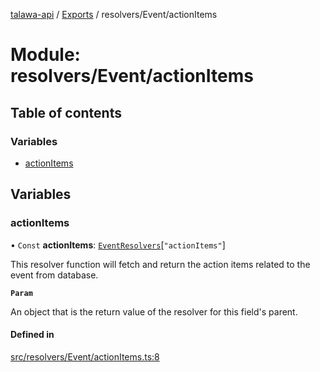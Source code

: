 [talawa-api](../README.md) / [Exports](../modules.md) / resolvers/Event/actionItems

# Module: resolvers/Event/actionItems

## Table of contents

### Variables

- [actionItems](resolvers_Event_actionItems.md#actionitems)

## Variables

### actionItems

• `Const` **actionItems**: [`EventResolvers`](types_generatedGraphQLTypes.md#eventresolvers)[``"actionItems"``]

This resolver function will fetch and return the action items related to the event from database.

**`Param`**

An object that is the return value of the resolver for this field's parent.

#### Defined in

[src/resolvers/Event/actionItems.ts:8](https://github.com/PalisadoesFoundation/talawa-api/blob/53234da/src/resolvers/Event/actionItems.ts#L8)

